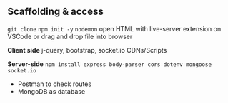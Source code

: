 ## Scaffolding & access

`git clone`
`npm init -y`
`nodemon`
open HTML with live-server extension on VSCode or drag and drop file into browser

**Client side**
j-query, bootstrap, socket.io CDNs/Scripts

**Server-side**
`npm install express body-parser cors dotenv mongoose socket.io`

- Postman to check routes
- MongoDB as database
